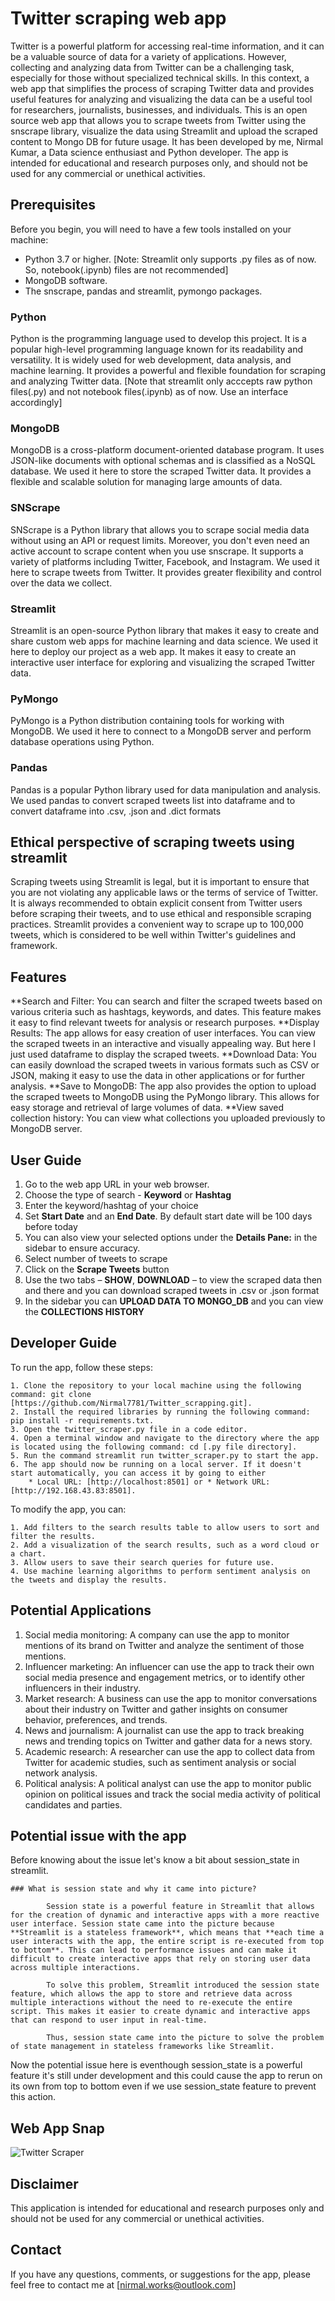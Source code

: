 # Twitter scraping web app

Twitter is a powerful platform for accessing real-time information, and it can be a valuable source of data for a variety of applications. However, collecting and analyzing data from Twitter can be a challenging task, especially for those without specialized technical skills. In this context, a web app that simplifies the process of scraping Twitter data and provides useful features for analyzing and visualizing the data can be a useful tool for researchers, journalists, businesses, and individuals. This is an open source web app that allows you to scrape tweets from Twitter using the snscrape library, visualize the data using Streamlit and upload the scraped content to Mongo DB for future usage. It has been developed by me, Nirmal Kumar, a Data science enthusiast and Python developer. The app is intended for educational and research purposes only, and should not be used for any commercial or unethical activities.

## Prerequisites

Before you begin, you will need to have a few tools installed on your machine:

* Python 3.7 or higher.
    [Note: Streamlit only supports .py files as of now. So, notebook(.ipynb) files are not recommended]
* MongoDB software.
* The snscrape, pandas and streamlit, pymongo packages.

### Python

Python is the programming language used to develop this project. It is a popular high-level programming language known for its readability and versatility. It is widely used for web development, data analysis, and machine learning. It provides a powerful and flexible foundation for scraping and analyzing Twitter data.
[Note that streamlit only acccepts raw python files(.py) and not notebook files(.ipynb) as of now. Use an interface accordingly]

### MongoDB

MongoDB is a cross-platform document-oriented database program. It uses JSON-like documents with optional schemas and is classified as a NoSQL database. We used it here to store the scraped Twitter data. It provides a flexible and scalable solution for managing large amounts of data.

### SNScrape

SNScrape is a Python library that allows you to scrape social media data without using an API or request limits. Moreover, you don't even need an active account to scrape content when you use snscrape. It supports a variety of platforms including Twitter, Facebook, and Instagram. We used it here to scrape tweets from Twitter. It provides greater flexibility and control over the data we collect.

### Streamlit

Streamlit is an open-source Python library that makes it easy to create and share custom web apps for machine learning and data science. We used it here to deploy our project as a web app. It makes it easy to create an interactive user interface for exploring and visualizing the scraped Twitter data.

### PyMongo

PyMongo is a Python distribution containing tools for working with MongoDB. We used it here to connect to a MongoDB server and perform database operations using Python.

### Pandas

Pandas is a popular Python library used for data manipulation and analysis. We used pandas to convert scraped tweets list into dataframe and to convert dataframe into .csv, .json and .dict formats

## Ethical perspective of scraping tweets using streamlit

Scraping tweets using Streamlit is legal, but it is important to ensure that you are not violating any applicable laws or the terms of service of Twitter. It is always recommended to obtain explicit consent from Twitter users before scraping their tweets, and to use ethical and responsible scraping practices. Streamlit provides a convenient way to scrape up to 100,000 tweets, which is considered to be well within Twitter's guidelines and framework.

## Features

**Search and Filter: You can search and filter the scraped tweets based on various criteria such as hashtags, keywords, and dates. This feature makes it easy to find relevant tweets for analysis or research purposes.
**Display Results: The app allows for easy creation of user interfaces. You can view the scraped tweets in an interactive and visually appealing way. But here I just used dataframe to display the scraped tweets.
**Download Data: You can easily download the scraped tweets in various formats such as CSV or JSON, making it easy to use the data in other applications or for further analysis.
**Save to MongoDB: The app also provides the option to upload the scraped tweets to MongoDB using the PyMongo library. This allows for easy storage and retrieval of large volumes of data.
**View saved collection history: You can view what collections you uploaded previously to MongoDB server.

## User Guide

1. Go to the web app URL in your web browser.
2. Choose the type of search - **Keyword** or **Hashtag**
3. Enter the keyword/hashtag of your choice
4. Set **Start Date** and an **End Date**. By default start date will be 100 days before today
5. You can also view your selected options under the **Details Pane:** in the sidebar to ensure accuracy.
6. Select number of tweets to scrape
7. Click on the **Scrape Tweets** button
8. Use the two tabs – **SHOW**, **DOWNLOAD** – to view the scraped data then and there and you can download scraped tweets in .csv or .json format
9. In the sidebar  you can  **UPLOAD DATA TO MONGO_DB**  and you can view the **COLLECTIONS HISTORY**

## Developer Guide

To run the app, follow these steps:

    1. Clone the repository to your local machine using the following command: git clone [https://github.com/Nirmal7781/Twitter_scrapping.git].
    2. Install the required libraries by running the following command: pip install -r requirements.txt.
    3. Open the twitter_scraper.py file in a code editor.
    4. Open a terminal window and navigate to the directory where the app is located using the following command: cd [.py file directory].
    5. Run the command streamlit run twitter_scraper.py to start the app.
    6. The app should now be running on a local server. If it doesn't start automatically, you can access it by going to either 
        * Local URL: [http://localhost:8501] or * Network URL: [http://192.168.43.83:8501].

To modify the app, you can:

    1. Add filters to the search results table to allow users to sort and filter the results.
    2. Add a visualization of the search results, such as a word cloud or a chart.
    3. Allow users to save their search queries for future use.
    4. Use machine learning algorithms to perform sentiment analysis on the tweets and display the results.

## Potential Applications

1. Social media monitoring: A company can use the app to monitor mentions of its brand on Twitter and analyze the sentiment of those mentions.
2. Influencer marketing: An influencer can use the app to track their own social media presence and engagement metrics, or to identify other influencers in their industry.
3. Market research: A business can use the app to monitor conversations about their industry on Twitter and gather insights on consumer behavior, preferences, and trends.
4. News and journalism: A journalist can use the app to track breaking news and trending topics on Twitter and gather data for a news story.
5. Academic research: A researcher can use the app to collect data from Twitter for academic studies, such as sentiment analysis or social network analysis.
6. Political analysis: A political analyst can use the app to monitor public opinion on political issues and track the social media activity of political candidates and parties.

## Potential issue with the app

Before knowing about the issue let's know a bit about session_state in streamlit.

    ### What is session state and why it came into picture?

            Session state is a powerful feature in Streamlit that allows for the creation of dynamic and interactive apps with a more reactive user interface. Session state came into the picture because **Streamlit is a stateless framework**, which means that **each time a user interacts with the app, the entire script is re-executed from top to bottom**. This can lead to performance issues and can make it difficult to create interactive apps that rely on storing user data across multiple interactions.

            To solve this problem, Streamlit introduced the session state feature, which allows the app to store and retrieve data across multiple interactions without the need to re-execute the entire script. This makes it easier to create dynamic and interactive apps that can respond to user input in real-time.

            Thus, session state came into the picture to solve the problem of state management in stateless frameworks like Streamlit.

Now the potential issue here is eventhough session_state is a powerful feature it's still under development and this could cause the app to rerun on its own from top to bottom even if we use session_state feature to prevent this action.

## Web App Snap

![Twitter Scraper](https://i.imgur.com/abc123.jpg)

## Disclaimer

This application is intended for educational and research purposes only and should not be used for any commercial or unethical activities.

## Contact

If you have any questions, comments, or suggestions for the app, please feel free to contact me at [nirmal.works@outlook.com]